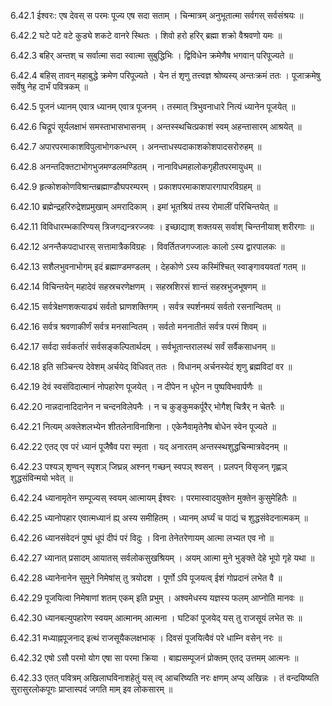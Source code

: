 6.42.1
ईश्वरः:
एष देवस् स परमः पूज्य एष सदा सताम् ।
चिन्मात्रम् अनुभूतात्मा सर्वगस् सर्वसंश्रयः ॥


6.42.2
घटे पटे वटे कुड्ये शकटे वानरे स्थितः ।
शिवो हरो हरिर् ब्रह्मा शक्रो वैश्रवणो यमः ॥


6.42.3
बहिर् अन्तश् च सर्वात्मा सदा स्वात्मा सुबुद्धिभिः ।
द्विविधेन क्रमेणैष भगवान् परिपूज्यते ॥


6.42.4
बहिस् तावन् महाबुद्धे क्रमेण परिपूज्यते ।
येन तं शृणु तत्त्वज्ञ श्रोष्यस्य् अन्तःक्रमं ततः ।
पूजाक्रमेषु सर्वेषु नेह दार्भं पवित्रकम् ॥


6.42.5
पूजनं ध्यानम् एवात्र ध्यानम् एवात्र पूजनम् ।
तस्मात् त्रिभुवनाधारे नित्यं ध्यानेन पूजयेत् ॥


6.42.6
चिद्रूपं सूर्यलक्षाभं समस्ताभासभासनम् ।
अन्तस्स्थचित्प्रकाशं स्वम् अहन्तासारम् आश्रयेत् ॥


6.42.7
अपारपरमाकाशविपुलाभोगकन्धरम् ।
अनन्ताधस्पदाकाशकोशपादसरोरुहम् ॥


6.42.8
अनन्तदिक्तटाभोगभुजमण्डलमण्डितम् ।
नानाविधमहालोकगृहीतपरमायुधम् ॥


6.42.9
हृत्कोशकोणविश्रान्तब्रह्माण्डौघपरम्परम् ।
प्रकाशपरमाकाशपारगापारविग्रहम् ॥


6.42.10
ब्रह्मेन्द्रहरिरुद्रेशप्रमुखाम् अमरादिकाम् ।
इमां भूतश्रियं तस्य रोमालीं परिचिन्तयेत् ॥


6.42.11
विविधारम्भकारिण्यस् त्रिजगद्यन्त्ररज्जवः ।
इच्छाद्याश् शक्तयस् सर्वाश् चिन्तनीयाश् शरीरगाः ॥


6.42.12
अनन्तैकपदाधारस् सत्तामात्रैकविग्रहः ।
विवर्तितजगज्जालः कालो ऽस्य द्वारपालकः ॥


6.42.13
सशैलभुवनाभोगम् इदं ब्रह्माण्डमण्डलम् ।
देहकोणे ऽस्य कस्मिंश्चित् स्वाङ्गावयवतां गतम् ॥


6.42.14
विचिन्तयेन् महादेवं सहस्रचरणेक्षणम् ।
सहस्रशिरसं शान्तं सहस्रभुजभूषणम् ॥


6.42.15
सर्वत्रेक्षणशक्त्याढ्यं सर्वतो घ्राणशक्तिगम् ।
सर्वत्र स्पर्शनमयं सर्वतो रसनान्वितम् ॥


6.42.16
सर्वत्र श्रवणाकीर्णं सर्वत्र मनसान्वितम् ।
सर्वतो मननातीतं सर्वत्र परमं शिवम् ॥


6.42.17
सर्वदा सर्वकर्तारं सर्वसङ्कल्पितार्थदम् ।
सर्वभूतान्तरालस्थं सर्वं सर्वैकसाधनम् ॥


6.42.18
इति सञ्चिन्त्य देवेशम् अर्चयेद् विधिवत् ततः ।
विधानम् अर्चनस्येदं शृणु ब्रह्मविदां वर ॥


6.42.19
देवं स्वसंविदात्मानं नोपहारेण पूजयेत् ।
न दीपेन न धूपेन न पुष्पविभवार्पणैः ॥


6.42.20
नान्नदानादिदानेन न चन्दनविलेपनैः ।
न च कुङ्कुमकर्पूरैर् भोगैश् चित्रैर् न चेतरैः ॥


6.42.21
नित्यम् अक्लेशलभ्येन शीतलेनाविनाशिना ।
एकेनैवामृतेनैष बोधेन स्वेन पूज्यते ॥


6.42.22
एतद् एव परं ध्यानं पूजैषैव परा स्मृता ।
यद् अनारतम् अन्तस्स्थशुद्धचिन्मात्रवेदनम् ॥


6.42.23
पश्यञ् शृण्वन् स्पृशञ् जिघ्रन्न् अश्नन् गच्छन् स्वपञ् श्वसन् ।
प्रलपन् विसृजन् गृह्णञ् शुद्धसंविन्मयो भवेत् ॥


6.42.24
ध्यानामृतेन सम्पूज्यस् स्वयम् आत्मायम् ईश्वरः ।
परमास्वादयुक्तेन मुक्तेन कुसुमेहितैः ॥


6.42.25
ध्यानोपहार एवात्मध्यानं ह्य् अस्य समीहितम् ।
ध्यानम् अर्घ्यं च पाद्यं च शुद्धसंवेदनात्मकम् ॥


6.42.26
ध्यानसंवेदनं पुष्पं धूपं दीपं परं विदुः ।
विना तेनेतरेणायम् आत्मा लभ्यत एव नो ॥


6.42.27
ध्यानात् प्रसादम् आयातस् सर्वलोकसुखश्रियम् ।
अयम् आत्मा मुने भुङ्क्ते देहे भूपो गृहे यथा ॥


6.42.28
ध्यानेनानेन सुमुने निमेषांस् तु त्रयोदश ।
पूर्णो ऽपि पूजयत्व् ईशं गोप्रदानं लभेत वै ॥


6.42.29
पूजयित्वा निमेषाणां शतम् एकम् इति प्रभुम् ।
अश्वमेधस्य यज्ञस्य फलम् आप्नोति मानवः ॥


6.42.30
ध्यानबल्युपहारेण स्वयम् आत्मानम् आत्मना ।
घटिकां पूजयेद् यस् तु राजसूयं लभेत सः ॥


6.42.31
मध्याह्नपूजनाद् इत्थं राजसूयैकलक्षभाक् ।
दिवसं पूजयित्वैवं परे धाम्नि वसेन् नरः ॥


6.42.32
एषो ऽसौ परमो योग एषा सा परमा क्रिया ।
बाह्यसम्पूजनं प्रोक्तम् एतद् उत्तमम् आत्मनः ॥


6.42.33
एतत् पवित्रम् अखिलाघविनाशहेतुं यस् त्व् आचरिष्यति नरः क्षणम् अप्य् अखिन्नः ।
तं वन्दयिष्यति सुरासुरलोकपूगः प्राप्तास्पदं जगति माम् इव लोकसारम् ॥

